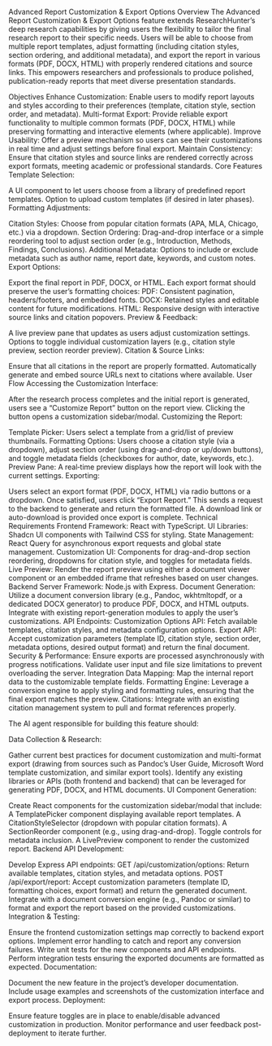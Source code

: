 Advanced Report Customization & Export Options
Overview
The Advanced Report Customization & Export Options feature extends ResearchHunter’s deep research capabilities by giving users the flexibility to tailor the final research report to their specific needs. Users will be able to choose from multiple report templates, adjust formatting (including citation styles, section ordering, and additional metadata), and export the report in various formats (PDF, DOCX, HTML) with properly rendered citations and source links. This empowers researchers and professionals to produce polished, publication-ready reports that meet diverse presentation standards.

Objectives
Enhance Customization: Enable users to modify report layouts and styles according to their preferences (template, citation style, section order, and metadata).
Multi-format Export: Provide reliable export functionality to multiple common formats (PDF, DOCX, HTML) while preserving formatting and interactive elements (where applicable).
Improve Usability: Offer a preview mechanism so users can see their customizations in real time and adjust settings before final export.
Maintain Consistency: Ensure that citation styles and source links are rendered correctly across export formats, meeting academic or professional standards.
Core Features
Template Selection:

A UI component to let users choose from a library of predefined report templates.
Option to upload custom templates (if desired in later phases).
Formatting Adjustments:

Citation Styles: Choose from popular citation formats (APA, MLA, Chicago, etc.) via a dropdown.
Section Ordering: Drag-and-drop interface or a simple reordering tool to adjust section order (e.g., Introduction, Methods, Findings, Conclusions).
Additional Metadata: Options to include or exclude metadata such as author name, report date, keywords, and custom notes.
Export Options:

Export the final report in PDF, DOCX, or HTML.
Each export format should preserve the user’s formatting choices:
PDF: Consistent pagination, headers/footers, and embedded fonts.
DOCX: Retained styles and editable content for future modifications.
HTML: Responsive design with interactive source links and citation popovers.
Preview & Feedback:

A live preview pane that updates as users adjust customization settings.
Options to toggle individual customization layers (e.g., citation style preview, section reorder preview).
Citation & Source Links:

Ensure that all citations in the report are properly formatted.
Automatically generate and embed source URLs next to citations where available.
User Flow
Accessing the Customization Interface:

After the research process completes and the initial report is generated, users see a “Customize Report” button on the report view.
Clicking the button opens a customization sidebar/modal.
Customizing the Report:

Template Picker: Users select a template from a grid/list of preview thumbnails.
Formatting Options: Users choose a citation style (via a dropdown), adjust section order (using drag-and-drop or up/down buttons), and toggle metadata fields (checkboxes for author, date, keywords, etc.).
Preview Pane: A real‑time preview displays how the report will look with the current settings.
Exporting:

Users select an export format (PDF, DOCX, HTML) via radio buttons or a dropdown.
Once satisfied, users click “Export Report.” This sends a request to the backend to generate and return the formatted file.
A download link or auto-download is provided once export is complete.
Technical Requirements
Frontend
Framework: React with TypeScript.
UI Libraries: Shadcn UI components with Tailwind CSS for styling.
State Management: React Query for asynchronous export requests and global state management.
Customization UI: Components for drag-and-drop section reordering, dropdowns for citation style, and toggles for metadata fields.
Live Preview: Render the report preview using either a document viewer component or an embedded iframe that refreshes based on user changes.
Backend
Server Framework: Node.js with Express.
Document Generation:
Utilize a document conversion library (e.g., Pandoc, wkhtmltopdf, or a dedicated DOCX generator) to produce PDF, DOCX, and HTML outputs.
Integrate with existing report-generation modules to apply the user’s customizations.
API Endpoints:
Customization Options API: Fetch available templates, citation styles, and metadata configuration options.
Export API: Accept customization parameters (template ID, citation style, section order, metadata options, desired output format) and return the final document.
Security & Performance:
Ensure exports are processed asynchronously with progress notifications.
Validate user input and file size limitations to prevent overloading the server.
Integration
Data Mapping: Map the internal report data to the customizable template fields.
Formatting Engine: Leverage a conversion engine to apply styling and formatting rules, ensuring that the final export matches the preview.
Citations: Integrate with an existing citation management system to pull and format references properly.

The AI agent responsible for building this feature should:

Data Collection & Research:

Gather current best practices for document customization and multi-format export (drawing from sources such as Pandoc’s User Guide, Microsoft Word template customization, and similar export tools).
Identify any existing libraries or APIs (both frontend and backend) that can be leveraged for generating PDF, DOCX, and HTML documents.
UI Component Generation:

Create React components for the customization sidebar/modal that include:
A TemplatePicker component displaying available report templates.
A CitationStyleSelector (dropdown with popular citation formats).
A SectionReorder component (e.g., using drag-and-drop).
Toggle controls for metadata inclusion.
A LivePreview component to render the customized report.
Backend API Development:

Develop Express API endpoints:
GET /api/customization/options: Return available templates, citation styles, and metadata options.
POST /api/export/report: Accept customization parameters (template ID, formatting choices, export format) and return the generated document.
Integrate with a document conversion engine (e.g., Pandoc or similar) to format and export the report based on the provided customizations.
Integration & Testing:

Ensure the frontend customization settings map correctly to backend export options.
Implement error handling to catch and report any conversion failures.
Write unit tests for the new components and API endpoints.
Perform integration tests ensuring the exported documents are formatted as expected.
Documentation:

Document the new feature in the project’s developer documentation.
Include usage examples and screenshots of the customization interface and export process.
Deployment:

Ensure feature toggles are in place to enable/disable advanced customization in production.
Monitor performance and user feedback post-deployment to iterate further.
